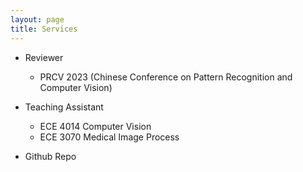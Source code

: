 ```yaml
---
layout: page
title: Services
---
```


- Reviewer
  - PRCV 2023 (Chinese Conference on Pattern Recognition and Computer Vision)

- Teaching Assistant
  - ECE 4014 Computer Vision
  - ECE 3070 Medical Image Process
  <!-- - ECE 449 Machine Learning -->
  <!-- - ECE 428 Distributed System -->
- Github Repo
    
